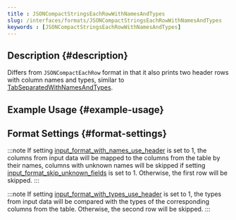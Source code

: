 ```yaml
---
title : JSONCompactStringsEachRowWithNamesAndTypes
slug: /interfaces/formats/JSONCompactStringsEachRowWithNamesAndTypes
keywords : [JSONCompactStringsEachRowWithNamesAndTypes]
---
```


## Description {#description}

Differs from `JSONCompactEachRow` format in that it also prints two header rows with column names and types, similar to [TabSeparatedWithNamesAndTypes](/interfaces/formats/TabSeparatedRawWithNamesAndTypes).

## Example Usage {#example-usage}

## Format Settings {#format-settings}

:::note
If setting [input_format_with_names_use_header](/operations/settings/settings-formats.md/#input_format_with_names_use_header) is set to 1,
the columns from input data will be mapped to the columns from the table by their names, columns with unknown names will be skipped if setting [input_format_skip_unknown_fields](/operations/settings/settings-formats.md/#input_format_skip_unknown_fields) is set to 1.
Otherwise, the first row will be skipped.
:::

:::note
If setting [input_format_with_types_use_header](/operations/settings/settings-formats.md/#input_format_with_types_use_header) is set to 1,
the types from input data will be compared with the types of the corresponding columns from the table. Otherwise, the second row will be skipped.
:::